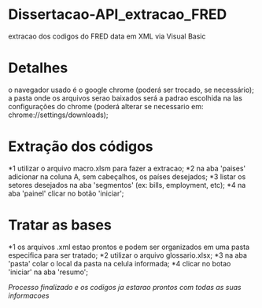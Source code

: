 # Dissertacao-API_extracao_FRED
extracao dos codigos do FRED data em XML via Visual Basic

# Detalhes
o navegador usado é o google chrome (poderá ser trocado, se necessário);
a pasta onde os arquivos serao baixados será a padrao escolhida na las configurações do chrome (poderá alterar se necessario em: chrome://settings/downloads);


# Extração dos códigos
*1 utilizar o arquivo macro.xlsm para fazer a extracao;
*2 na aba 'paises' adicionar na coluna A, sem cabeçalhos, os países desejados;
*3 listar os setores desejados na aba 'segmentos' (ex: bills, employment, etc);
*4 na aba 'painel' clicar no botão 'iniciar';

# Tratar as bases
*1 os arquivos .xml estao prontos e podem ser organizados em uma pasta especifica para ser tratado;
*2 utilizar o arquivo glossario.xlsx;
*3 na aba 'pasta' colar o local da pasta na celula informada;
*4 clicar no botao 'iniciar' na aba 'resumo';

*Processo finalizado e os codigos ja estarao prontos com todas as suas informacoes*
